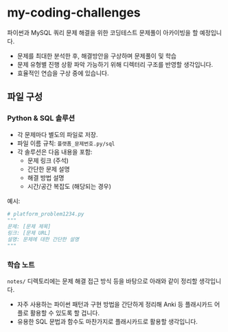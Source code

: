 # my-coding-challenges

파이썬과 MySQL 쿼리 문제 해결을 위한 코딩테스트 문제풀이 아카이빙을 할 예정입니다.

- 문제를 최대한 분석한 후, 해결방안을 구상하며 문제풀이 및 학습 
- 문제 유형별 진행 상황 파악 가능하기 위해 디렉터리 구조를 반영할 생각입니다.
- 효율적인 연습을 구상 중에 있습니다.

## 파일 구성

### Python & SQL 솔루션
- 각 문제마다 별도의 파일로 저장.
- 파일 이름 규칙: `플랫폼_문제번호.py/sql`
- 각 솔루션은 다음 내용을 포함:
  - 문제 링크 (주석)
  - 간단한 문제 설명
  - 해결 방법 설명
  - 시간/공간 복잡도 (해당되는 경우)

예시:
```python
# platform_problem1234.py
"""
문제: [문제 제목]
링크: [문제 URL]
설명: 문제에 대한 간단한 설명
"""
```

### 학습 노트
`notes/` 디렉토리에는 문제 해결 접근 방식 등을 바탕으로 아래와 같이 정리할 생각입니다.
- 자주 사용하는 파이썬 패턴과 구현 방법을 간단하게 정리해 Anki 등 플래시카드 어플로 활용할 수 있도록 할 겁니다.
- 유용한 SQL 문법과 함수도 마찬가지로 플래시카드로 활용할 생각입니다.




